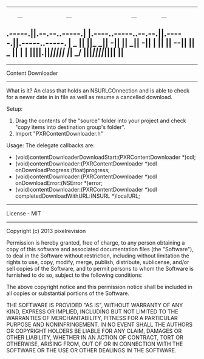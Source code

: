 ------------------------------------------------------------------------------
        __                __                      __         __               
.-----.|__|.--.--..-----.|  |.----..-----..--.--.|__|.-----.|__|.-----..-----.
|  _  ||  ||_   _||  -__||  ||   _||  -__||  |  ||  ||__ --||  ||  _  ||     |
|   __||__||__.__||_____||__||__|  |_____| \___/ |__||_____||__||_____||__|__|
|__|                                                                          
------------------------------------------------------------------------------


******************************************************************************
Content Downloader
******************************************************************************

What is it?
An class that holds an NSURLCOnnection and is able to check for a newer date in in file as well as resume a cancelled download.

Setup:
1. Drag the contents of the "source" folder into your project and check "copy items into destination group's folder".
2. Import "PXRContentDownloader.h"

Usage:
The delegate callbacks are:
- (void)contentDownloaderDownloadStart:(PXRContentDownloader *)cdl;
- (void)contentDownloader:(PXRContentDownloader *)cdl onDownloadProgress:(float)progress;
- (void)contentDownloader:(PXRContentDownloader *)cdl onDownloadError:(NSError *)error;
- (void)contentDownloader:(PXRContentDownloader *)cdl completedDownloadWithURL:(NSURL *)localURL;

******************************************************************************
License - MIT
******************************************************************************

Copyright (c) 2013 pixelrevision

Permission is hereby granted, free of charge, to any person obtaining a copy of this software and associated documentation files (the "Software"), to deal in the Software without restriction, including without limitation the rights to use, copy, modify, merge, publish, distribute, sublicense, and/or sell copies of the Software, and to permit persons to whom the Software is furnished to do so, subject to the following conditions:

The above copyright notice and this permission notice shall be included in all copies or substantial portions of the Software.

THE SOFTWARE IS PROVIDED "AS IS", WITHOUT WARRANTY OF ANY KIND, EXPRESS OR IMPLIED, INCLUDING BUT NOT LIMITED TO THE WARRANTIES OF MERCHANTABILITY, FITNESS FOR A PARTICULAR PURPOSE AND NONINFRINGEMENT. IN NO EVENT SHALL THE AUTHORS OR COPYRIGHT HOLDERS BE LIABLE FOR ANY CLAIM, DAMAGES OR OTHER LIABILITY, WHETHER IN AN ACTION OF CONTRACT, TORT OR OTHERWISE, ARISING FROM, OUT OF OR IN CONNECTION WITH THE SOFTWARE OR THE USE OR OTHER DEALINGS IN THE SOFTWARE.
